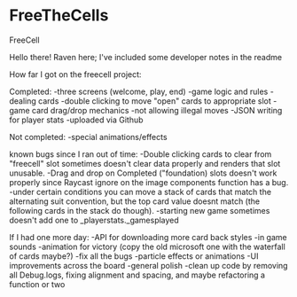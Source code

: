 # FreeTheCells
FreeCell

Hello there!
Raven here; I've included some developer notes in the readme

How far I got on the freecell project:

Completed:
  -three screens (welcome, play, end)
  -game logic and rules
  -dealing cards
  -double clicking to move "open" cards to appropriate slot
  -game card drag/drop mechanics
  -not allowing illegal moves
  -JSON writing for player stats
  -uploaded via Github
  

Not completed:
  -special animations/effects

known bugs since I ran out of time:
  -Double clicking cards to clear from "freecell" slot sometimes doesn't clear data properly and renders that slot unusable.
  -Drag and drop on Completed ("foundation) slots doesn't work properly since Raycast ignore on the image components function has a bug.
  -under certain conditions you can move a stack of cards that match the alternating suit convention, but the top card value doesnt match (the following cards in the        stack do though).
  -starting new game sometimes doesn't add one to _playerstats._gamesplayed
  
If I had one more day:
  -API for downloading more card back styles
  -in game sounds
  -animation for victory (copy the old microsoft one with the waterfall of cards maybe?)
  -fix all the bugs
  -particle effects or animations 
  -UI improvements across the board
  -general polish
  -clean up code by removing all Debug.logs, fixing alignment and spacing, and maybe refactoring a function or two
  
